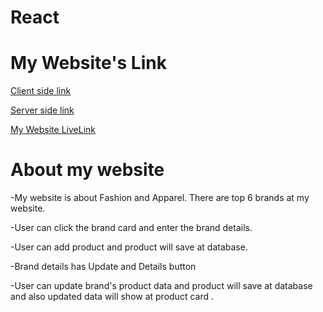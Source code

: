 # React 
# My Website's Link
 [Client side link](https://github.com/programming-hero-web-course-4/b8a10-brandshop-client-side-AminaSultana08)

 [Server side link](https://github.com/programming-hero-web-course-4/b8a10-brandshop-server-side-AminaSultana08)

 [My Website LiveLink](https://fashion-apparel-auth.web.app)

 # About my website 

 -My website is about Fashion and Apparel. There are top 6 brands at my website.

 -User can click the brand card and enter the brand details.

 -User can add product and product will save at database.

 -Brand details has Update and Details button

 -User can update brand's product data and product will save at database and also updated data will show at product card .
